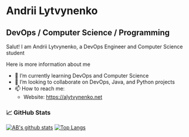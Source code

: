 # Andrii Lytvynenko
## DevOps / Computer Science / Programming
Salut! I am Andrii Lytvynenko, a DevOps Engineer and Computer Science student

Here is more information about me
- 🌱 I’m currently learning DevOps and Computer Science
- 👯 I’m looking to collaborate on DevOps, Java, and Python projects
- 📫 How to reach me:
    * Website: https://alytvynenko.net

### 📈 GitHub Stats 
[![AB's github stats](https://github-readme-stats.vercel.app/api?username=fecton&count_private=true&show_icons=true)](https://github.com/fecton/github-readme-stats)
[![Top Langs](https://github-readme-stats.vercel.app/api/top-langs/?username=fecton&layout=compact&langs_count=10)](https://github.com/fecton/github-readme-stats)
